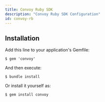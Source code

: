 ```yaml
---
title: Convoy Ruby SDK
description: "Convoy Ruby SDK Configuration"
id: convoy-rb
---
```


## Installation

Add this line to your application's Gemfile:

```console[terminal]
$ gem 'convoy'
```

And then execute:

```console[terminal]
$ bundle install
```

Or install it yourself as:

```console[terminal]
$ gem install convoy
```


